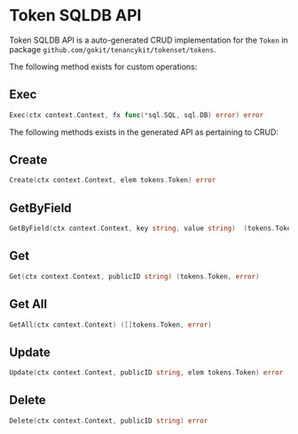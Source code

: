 Token SQLDB API
===================================

Token SQLDB API is a auto-generated CRUD implementation for the `Token` in package `github.com/gokit/tenancykit/tokenset/tokens`.

The following method exists for custom operations:

## Exec

```go
Exec(ctx context.Context, fx func(*sql.SQL, sql.DB) error) error
```

The following methods exists in the generated API as pertaining to CRUD:

## Create

```go
Create(ctx context.Context, elem tokens.Token) error
```

## GetByField

```go
GetByField(ctx context.Context, key string, value string)  (tokens.Token,  error)
```

## Get

```go
Get(ctx context.Context, publicID string) (tokens.Token, error)
```

## Get All

```go
GetAll(ctx context.Context) ([]tokens.Token, error)
```

## Update

```go
Update(ctx context.Context, publicID string, elem tokens.Token) error
```

## Delete

```go
Delete(ctx context.Context, publicID string) error
```
